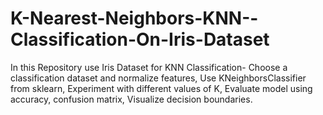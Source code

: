 # K-Nearest-Neighbors-KNN--Classification-On-Iris-Dataset
In this Repository use Iris Dataset for KNN Classification- Choose a classification dataset and normalize features, Use KNeighborsClassifier from sklearn, Experiment with different values of K, Evaluate model using accuracy, confusion matrix, Visualize decision boundaries.
